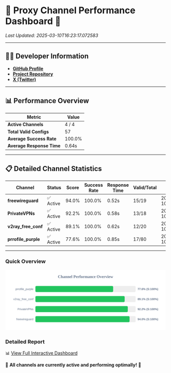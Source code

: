 # 🌟 Proxy Channel Performance Dashboard 🌟

_Last Updated: 2025-03-10T16:23:17.072583_

---

## 👩‍💻 Developer Information

- **[GitHub Profile](https://github.com/4n0nymou3)**  
- **[Project Repository](https://github.com/4n0nymou3/multi-proxy-config-fetcher)**  
- **[X (Twitter)](https://x.com/4n0nymou3)**  

---

## 📊 Performance Overview

| Metric                | Value       |
|-----------------------|-------------|
| **Active Channels**   | 4 / 4       |
| **Total Valid Configs** | 57          |
| **Average Success Rate** | 100.0%      |
| **Average Response Time** | 0.64s       |

---

## 📋 Detailed Channel Statistics

| Channel          | Status     | Score  | Success Rate | Response Time | Valid/Total | Last Success               |
|------------------|------------|--------|--------------|---------------|-------------|----------------------------|
| **freewireguard**  | ✅ Active  | 94.0%  | 100.0% | 0.52s         | 15/19       | 2025-03-10T16:23:17.070597 |
| **PrivateVPNs**  | ✅ Active  | 92.2%  | 100.0% | 0.58s         | 13/18       | 2025-03-10T16:23:16.523562 |
| **v2ray_free_conf**  | ✅ Active  | 89.1%  | 100.0% | 0.62s         | 12/20       | 2025-03-10T16:23:15.908728 |
| **prrofile_purple**  | ✅ Active  | 77.6%  | 100.0% | 0.85s         | 17/80       | 2025-03-10T16:23:15.190652 |

---

### Quick Overview
<div align="center">
  <a href="https://raw.githubusercontent.com/nullluser/NullRepo/refs/heads/main/assets/channel_stats_chart.svg">
    <img src="https://raw.githubusercontent.com/nullluser/NullRepo/refs/heads/main/assets/channel_stats_chart.svg" alt="Source Performance Statistics" width="800">
  </a>
</div>

### Detailed Report
📊 [View Full Interactive Dashboard](https://htmlpreview.github.io/?https://github.com/nullluser/NullRepo/blob/main/assets/performance_report.html)

🎉 **All channels are currently active and performing optimally!** 🎉
